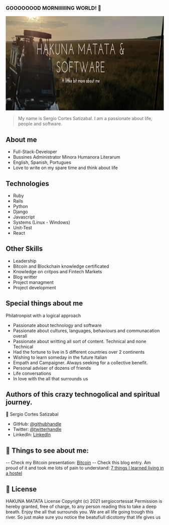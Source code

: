 ### GOOOOOOOD MORNIIIIIING WORLD! 👋

<p align="center">
  <img width="100%" height="300" src="Screenshot.png">
</p>

> My name is Sergio Cortes Satizabal. I am a passionate about life, people and software.

## About me

- Full-Stack-Developer
- Bussines Administrator Minora Humanora Literarum
- English, Spanish, Portugues
- Love to write on my spare time and think about life

## Technologies

- Ruby
- Rails
- Python
- Django
- Javascript
- Systems (Linux - Windows)
- Unit-Test
- React

## Other Skills

- Leadership
- Bitcoin and Blockchain knowledge certificated
- Knowledge on critpos and Fintech Markets
- Blog writter
- Project managment
- Project development

## Special things about me

  Philatronpist with a logical approach
- Passionate about technology and software
- Passionate about cultures, languages, behaviours and communacation overall
- Passionate about writting all sort of content. Technical and none Technical
- Had the fortune to live in 5 different countries over 2 continents
- Wishing to learn someday in the future Italian
- Empath and Campaigner. Always seeking for a collective benefit.
- Personal adviser of dozens of friends
- Life conversations
- In love with the all that surrounds us


## Authors of this crazy technogolical and spiritual journey.

👤 Sergio Cortes Satizabal

- GitHub: [@githubhandle](https://github.com/sergiocortessat)
- Twitter: [@twitterhandle](https://twitter.com/sergiocortessat)
- LinkedIn: [LinkedIn](https://linkedin.com/sergiocortessat)

## 🤝 Things to see about me:

-- Check my Bitcoin presentation: [Bitcoin](https://tlr-coworking.com/blog/cryptocurrencies-an-experiment-that-will-lead-to-a-revolution%f0%9f%92%b0%f0%9f%92%b5%f0%9f%92%aa/)
-- Check this blog entry. Am proud of it and took me lots of pain to understand: [7 things I learned living in a hostel](https://medium.com/@sergiocortessatizabal/7-things-i-learned-living-in-a-hostel-293fa1638fd7)


## 📝 License

HAKUNA MATATA License
Copyright (c) 2021 sergiocortessat
Permission is hereby granted, free of charge, to any person reading this to take a deep breath. Enjoy the all that surrounds you. We are all life going trough this river. So just make sure you notice the beatufiull dicotomy that life gives us 

